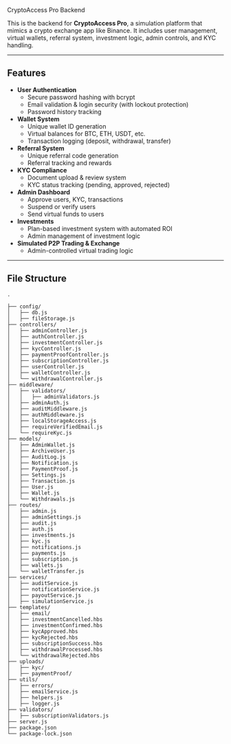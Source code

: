 CryptoAccess Pro Backend

This is the backend for **CryptoAccess Pro**, a simulation platform that mimics a crypto exchange app like Binance. It includes user management, virtual wallets, referral system, investment logic, admin controls, and KYC handling.

---

## Features

- **User Authentication**
  - Secure password hashing with bcrypt
  - Email validation & login security (with lockout protection)
  - Password history tracking
- **Wallet System**
  - Unique wallet ID generation
  - Virtual balances for BTC, ETH, USDT, etc.
  - Transaction logging (deposit, withdrawal, transfer)
- **Referral System**
  - Unique referral code generation
  - Referral tracking and rewards
- **KYC Compliance**
  - Document upload & review system
  - KYC status tracking (pending, approved, rejected)
- **Admin Dashboard**
  - Approve users, KYC, transactions
  - Suspend or verify users
  - Send virtual funds to users
- **Investments**
  - Plan-based investment system with automated ROI
  - Admin management of investment logic
- **Simulated P2P Trading & Exchange**
  - Admin-controlled virtual trading logic

---

## File Structure

```plaintext
.  

├── config/
│   ├── db.js
│   ├── fileStorage.js
├── controllers/
│   ├── adminController.js
│   ├── authController.js
│   ├── investmentController.js
│   ├── kycController.js
│   ├── paymentProofController.js 
│   ├── subscriptionController.js
│   ├── userController.js
│   ├── walletController.js
│   └── withdrawalController.js
├── middleware/
│   ├── validators/
│   │   ├── adminValidators.js
│   ├── adminAuth.js
│   ├── auditMiddleware.js
│   ├── authMiddleware.js
│   ├── localStorageAccess.js
│   ├── requireVerifiedEmail.js
│   └── requireKyc.js
├── models/
│   ├── AdminWallet.js
│   ├── ArchiveUser.js
│   ├── AuditLog.js
│   ├── Notification.js
│   ├── PaymentProof.js 
│   ├── Settings.js
│   ├── Transaction.js
│   ├── User.js
│   ├── Wallet.js
│   └── Withdrawals.js
├── routes/
│   ├── admin.js
│   ├── adminSettings.js 
│   ├── audit.js
│   ├── auth.js
│   ├── investments.js
│   ├── kyc.js
│   ├── notifications.js
│   ├── payments.js
│   ├── subscription.js
│   ├── wallets.js
│   └── walletTransfer.js
├── services/
│   ├── auditService.js
│   ├── notificationService.js
│   ├── payoutService.js
│   ├── simulationService.js 
├── templates/
│   ├── email/
│   ├── investmentCancelled.hbs
│   ├── investmentConfirmed.hbs
│   ├── kycApproved.hbs
│   ├── kycRejected.hbs
│   ├── subscriptionSuccess.hbs
│   ├── withdrawalProcessed.hbs
│   └── withdrawalRejected.hbs
├── uploads/
│   ├── kyc/
│   ├── paymentProof/
├── utils/
│   ├── errors/
│   ├── emailService.js
│   ├── helpers.js
│   ├── logger.js
├── validators/
│   ├── subscriptionValidators.js
├── server.js
├── package.json
└── package-lock.json
